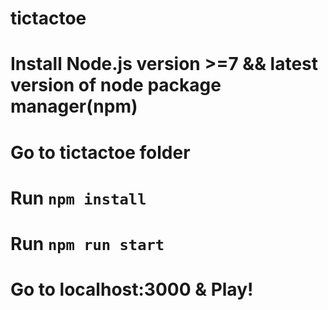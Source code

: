 # tictactoe

# Install Node.js version >=7 && latest version of node package manager(npm)
# Go to tictactoe folder
# Run `npm install`
# Run `npm run start`
# Go to localhost:3000 & Play!
